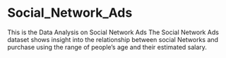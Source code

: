 # Social_Network_Ads
This is the Data Analysis on Social Network Ads
The Social Network Ads dataset shows insight into the relationship between social Networks and purchase using the range of people’s age and their estimated salary.

